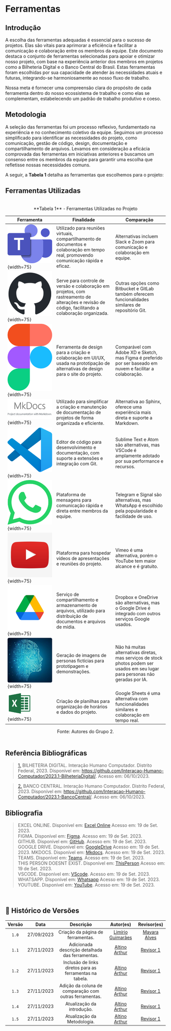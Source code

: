 # Ferramentas

## Introdução

A escolha das ferramentas adequadas é essencial para o sucesso de projetos. Elas são vitais para aprimorar a eficiência e facilitar a comunicação e colaboração entre os membros da equipe. Este documento destaca o conjunto de ferramentas selecionadas para apoiar e otimizar nosso projeto, com base na experiência anterior dos membros em projetos como a Bilheteria Digital e o Banco Central do Brasil. Estas ferramentas foram escolhidas por sua capacidade de atender às necessidades atuais e futuras, integrando-se harmoniosamente ao nosso fluxo de trabalho.

Nossa meta é fornecer uma compreensão clara do propósito de cada ferramenta dentro do nosso ecossistema de trabalho e como elas se complementam, estabelecendo um padrão de trabalho produtivo e coeso.

## Metodologia

A seleção das ferramentas foi um processo reflexivo, fundamentado na experiência e no conhecimento coletivo da equipe. Seguimos um processo simplificado para identificar as necessidades do projeto, como comunicação, gestão de código, design, documentação e compartilhamento de arquivos. Levamos em consideração a eficácia comprovada das ferramentas em iniciativas anteriores e buscamos um consenso entre os membros da equipe para garantir uma escolha que refletisse nossas necessidades comuns.

A seguir, a **Tabela 1** detalha as ferramentas que escolhemos para o projeto:

## Ferramentas Utilizadas

<br>

<center>
**Tabela 1** - Ferramentas Utilizadas no Projeto
</center>

| Ferramenta | Finalidade | Comparação |
| --- | --- | --- |
| ![](../assets/teams.png){width=75} | Utilizado para reuniões virtuais, compartilhamento de documentos e colaboração em tempo real, promovendo comunicação rápida e eficaz. | Alternativas incluem Slack e Zoom para comunicação e colaboração em equipe. |
| ![](../assets/github.png){width=75} | Serve para controle de versão e colaboração em projetos, com rastreamento de alterações e revisão de código, facilitando a colaboração organizada. | Outras opções como Bitbucket e GitLab também oferecem funcionalidades similares de repositório Git. |
| ![](../assets/figma.png){width=75} | Ferramenta de design para a criação e colaboração em UI/UX, usada na prototipação de alternativas de design para o site do projeto. | Comparável com Adobe XD e Sketch, mas Figma é preferido por ser baseado em nuvem e facilitar a colaboração. |
| ![](../assets/mkdocs.png){width=75} | Utilizado para simplificar a criação e manutenção de documentação de projetos de forma organizada e eficiente. | Alternativa ao Sphinx, oferece uma experiência mais direta e suporte a Markdown. |
| ![](../assets/vscode.png){width=75} | Editor de código para desenvolvimento e documentação, com suporte a extensões e integração com Git. | Sublime Text e Atom são alternativas, mas VSCode é amplamente adotado por sua performance e recursos. |
| ![](../assets/whatsapp.png){width=75} | Plataforma de mensagens para comunicação rápida e direta entre membros da equipe. | Telegram e Signal são alternativas, mas WhatsApp é escolhido pela popularidade e facilidade de uso. |
| ![](../assets/youtube.jpg){width=75} | Plataforma para hospedar vídeos de apresentações e reuniões do projeto. | Vimeo é uma alternativa, porém o YouTube tem maior alcance e é gratuito. |
| ![](../assets/gdrive.png){width=75} | Serviço de compartilhamento e armazenamento de arquivos, utilizado para distribuição de documentos e arquivos de mídia. | Dropbox e OneDrive são alternativas, mas o Google Drive é integrado com outros serviços Google usados. |
| ![](../assets/thispersondoesntexist.png){width=75} | Geração de imagens de personas fictícias para prototipagem e demonstrações. | Não há muitas alternativas diretas, mas serviços de stock photos podem ser usados em seu lugar para personas não geradas por IA. |
| ![](../assets/excel_logo.png){width=75} | Criação de planilhas para organização de horários e dados do projeto. | Google Sheets é uma alternativa com funcionalidades similares e colaboração em tempo real. |

<center>
Fonte: Autores do Grupo 2.
</center>

<br>

## Referência Bibliográficas

> <a id=“RP2” href=“#TEC2”>1.</a> BILHETERIA DIGITAL. Interação Humano Computador. Distrito Federal, 2023. Disponível em: <https://github.com/Interacao-Humano-Computador/2023.1-BilheteriaDigital/>. Acesso em: 06/10/2023.

> <a id=“RP3” href=“#TEC3”>2.</a> BANCO CENTRAL. Interação Humano Computador. Distrito Federal, 2023. Disponível em: <https://github.com/Interacao-Humano-Computador/2023.1-BancoCentral/>. Acesso em: 06/10/2023.

## Bibliografia

>EXCEL ONLINE. Disponível em: [Excel Online](https://www.microsoft.com/pt-br/microsoft-365/free-office-online-for-the-web) Acesso em: 19 de Set. 2023.</br>
>FIGMA. Disponível em: [Figma](https://www.figma.com/). Acesso em: 19 de Set. 2023.</br>
>GITHUB. Disponível em: [GitHub](https://github.com). Acesso em: 19 de Set. 2023.</br>
>GOOGLE DRIVE. Disponível em: [GoogleDrive](https://drive.google.com/drive/) Acesso em: 19 de Set. 2023.
>MKDOCS. Disponível em: [Mkdocs](https://www.mkdocs.org/). Acesso em: 19 de Set. 2023.</br>
>TEAMS. Disponível em: [Teams](https://www.microsoft.com/pt-br/microsoft-teams/log-in). Acesso em: 19 de Set. 2023.</br>
>THIS PERSON DOESNT EXIST. Disponível em: [ThisPerson](https://this-person-does-not-exist.com/en) Acesso em: 19 de Set. 2023.</br>
>VSCODE. Disponível em: [VScode](https://code.visualstudio.com/). Acesso em: 19 de Set. 2023.</br>
>WHATSAPP. Disponível em: [Whatsapp](https://web.whatsapp.com/) Acesso em: 19 de Set. 2023.</br>
>YOUTUBE. Disponível em: [YouTube](https://youtube.com). Acesso em: 19 de Set. 2023.</br>
</br>

## 📑 Histórico de Versões

| Versão  |    Data    |                        Descrição                        |                                             Autor(es)                                             |                  Revisor(es)                   |
| :-----: | :--------: | :-----------------------------------------------------: | :-----------------------------------------------------------------------------------------------: | :--------------------------------------------: |
|`1.0` | 27/09/2023 | Criação da página de ferramentas.                       | [Limírio Guimarães](https://github.com/LimirioGuimaraes) | [Mayara Alves](https://github.com/Mayara-tech)|
|`1.1` | 27/11/2023 | Adicionada descrição detalhada das ferramentas.         | [Altino Arthur](https://github.com/arthurrochamoreira)   | [Revisor 1](https://github.com/revisor1)       |
|`1.2` | 27/11/2023 | Inclusão de links diretos para as ferramentas na tabela.| [Altino Arthur](https://github.com/arthurrochamoreira)   | [Revisor 1](https://github.com/revisor1)       |
|`1.3` | 27/11/2023 | Adição da coluna de comparação com outras ferramentas.  | [Altino Arthur](https://github.com/arthurrochamoreira)   | [Revisor 1](https://github.com/revisor1)       |
|`1.4` | 27/11/2023 | Atualização da introdução.                              | [Altino Arthur](https://github.com/arthurrochamoreira)   | [Revisor 1](https://github.com/revisor1)       |
|`1.5` | 27/11/2023 | Atualização da Metodologia.                             | [Altino Arthur](https://github.com/arthurrochamoreira)   | [Revisor 1](https://github.com/revisor1)       |
